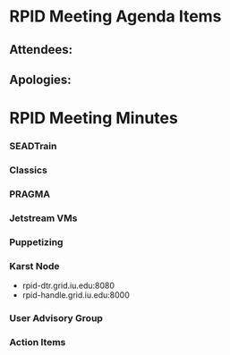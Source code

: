 # RPID Meeting Agenda Items

   
## Attendees:
## Apologies: 
   
# RPID Meeting Minutes

### SEADTrain

### Classics
   
### PRAGMA
   
### Jetstream VMs
  
### Puppetizing

### Karst Node
   * rpid-dtr.grid.iu.edu:8080
   * rpid-handle.grid.iu.edu:8000

### User Advisory Group

### Action Items


